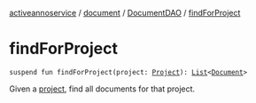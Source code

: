 [activeannoservice](../../index.md) / [document](../index.md) / [DocumentDAO](index.md) / [findForProject](./find-for-project.md)

# findForProject

`suspend fun findForProject(project: `[`Project`](../../project/-project/index.md)`): `[`List`](https://kotlinlang.org/api/latest/jvm/stdlib/kotlin.collections/-list/index.html)`<`[`Document`](../-document/index.md)`>`

Given a [project](find-for-project.md#document.DocumentDAO$findForProject(project.Project)/project), find all documents for that project.

